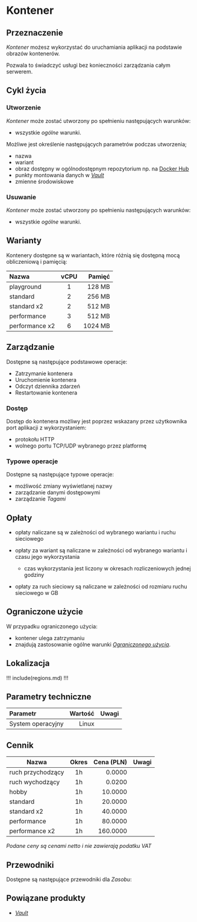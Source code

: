 # Kontener

## Przeznaczenie

*Kontener* możesz wykorzystać do uruchamiania aplikacji na podstawie obrazów kontenerów. 

Pozwala to świadczyć usługi bez konieczności zarządzania całym serwerem.

## Cykl życia

### Utworzenie

*Kontener* może zostać utworzony po spełnieniu następujących warunków:

* wszystkie *ogólne* warunki.

Możliwe jest określenie następujących parametrów podczas utworzenia;

* nazwa
* wariant
* obraz dostępny w ogólnodostępnym repozytorium np. na [Docker Hub](https://hub.docker.com/)
* punkty montowania danych w *[Vault](/resource/storage/vault.md)*
* zmienne środowiskowe

### Usuwanie

*Kontener* może zostać utworzony po spełnieniu następujących warunków:

* wszystkie *ogólne* warunki.

## Warianty

Kontenery dostępne są w wariantach, które różnią się dostępną mocą obliczeniową i pamięcią:

Nazwa                  |  vCPU  | Pamięć  |
:--------------------  | :----: | ------: |
playground             |   1    |  128 MB |
standard               |   2    |  256 MB |
standard x2            |   2    |  512 MB |
performance            |   3    |  512 MB |
performance x2         |   6    | 1024 MB |

## Zarządzanie

Dostępne są następujące podstawowe operacje:

* Zatrzymanie kontenera
* Uruchomienie kontenera
* Odczyt dziennika zdarzeń
* Restartowanie kontenera

### Dostęp

Dostęp do kontenera możliwy jest poprzez wskazany przez użytkownika port aplikacji z wykorzystaniem:

* protokołu HTTP
* wolnego portu TCP/UDP wybranego przez platformę

### Typowe operacje

Dostępne są następujące typowe operacje:

* możliwość zmiany wyświetlanej nazwy
* zarządzanie danymi dostępowymi
* zarządzanie *Tagami*

## Opłaty

* opłaty naliczane są w zależności od wybranego wariantu i ruchu sieciowego

* opłaty za wariant są naliczane w zależności od wybranego wariantu i czasu jego wykorzystania

    * czas wykorzystania jest liczony w okresach rozliczeniowych jednej godziny

* opłaty za ruch sieciowy są naliczane w zależności od rozmiaru ruchu sieciowego w GB

## Ograniczone użycie

W przypadku ograniczonego użycia:

 * kontener ulega zatrzymaniu
 * znajdują zastosowanie ogólne warunki *[Ograniczonego użycia](/platform/resource.md#ograniczone-uzycie)*.

## Lokalizacja

!!! include(regions.md) !!!

## Parametry techniczne

Parametr              | Wartość | Uwagi
:-------------------- | ------: | ---
System operacyjny     |   Linux |

## Cennik

Nazwa              | Okres  | Cena (PLN) | Uwagi
------------------ | :----: | ---------: | :----:
ruch przychodzący  |   1h   |     0.0000 | 
ruch wychodzący    |   1h   |     0.0200 | 
hobby              |   1h   |    10.0000 | 
standard           |   1h   |    20.0000 |
standard x2        |   1h   |    40.0000 |
performance        |   1h   |    80.0000 |
performance x2     |   1h   |   160.0000 |

<!-- //TODO: Add service for traffic -->
<!-- //TODO: Add service for traffic -->

*Podane ceny są cenami netto i nie zawierają podatku VAT*

## Przewodniki

Dostępne są następujące przewodniki dla *Zasobu*:

<PageList path_re="guide/compute/container/"/>

## Powiązane produkty

* *[Vault](/resource/storage/vault.md)*
<!-- TODO: * *[Repozytorium](/resource/storage/repository.md)* -->

